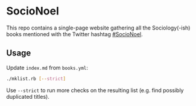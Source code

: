 # SocioNoel

This repo contains a single-page website gathering all the Sociology(-ish)
books mentioned with the Twitter hashtag [#SocioNoel][hashtag].

[hashtag]: https://twitter.com/search?f=tweets&vertical=default&q=%23socionoel&src=typd

## Usage

Update `index.md` from `books.yml`:

```sh
./mklist.rb [--strict]
```

Use `--strict` to run more checks on the resulting list (e.g. find possibly
duplicated titles).
